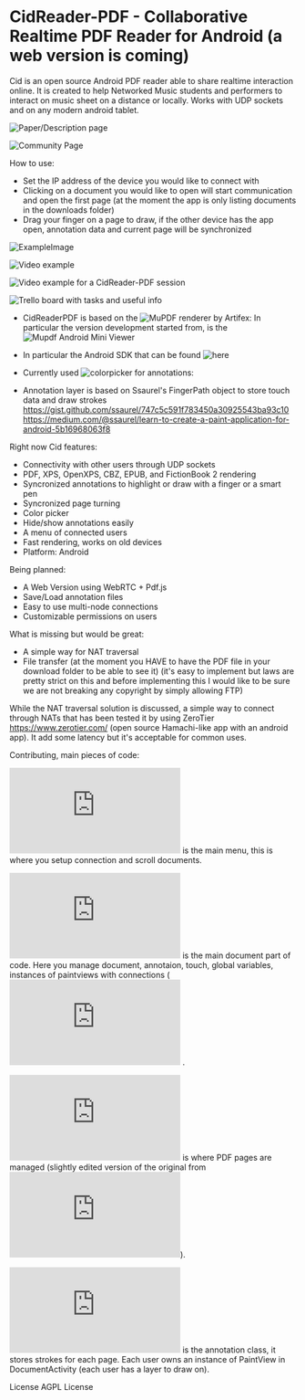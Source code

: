 # CidReader-PDF - Collaborative Realtime PDF Reader for Android (a web version is coming)

Cid is an open source Android PDF reader able to share realtime interaction online.
It is created to help Networked Music students and performers to interact on music sheet on a distance or locally.
Works with UDP sockets and on any modern android tablet.

![Paper/Description page](http://enricopietrocola.com/cidreader/)

![Community Page](https://www.reddit.com/r/CidReaderPDF/)

How to use:

- Set the IP address of the device you would like to connect with
- Clicking on a document you would like to open will start communication and open the first page (at the moment the app is only  listing documents in the downloads folder) 
- Drag your finger on a page to draw, if the other device has the app open, annotation data and current page will be synchronized

![ExampleImage](https://media.giphy.com/media/UvWuE9d1LzedVJLtGz/giphy.gif)

![Video example](https://www.youtube.com/watch?v=5DPnnhvZc1Q)

![Video example for a CidReader-PDF session](https://www.youtube.com/watch?v=5DPnnhvZc1Q)

![Trello board with tasks and useful info](https://trello.com/b/FIkBy6M9/ciddev)

* CidReaderPDF is based on the ![MuPDF](https://mupdf.com/) renderer by Artifex:
In particular the version development started from, is the ![Mupdf Android Mini Viewer](https://github.com/ArtifexSoftware/mupdf-android-viewer-mini)

* In particular the Android SDK that can be found ![here](https://mupdf.com/downloads/)

* Currently used ![colorpicker](https://github.com/skydoves/ColorPickerView) for annotations:

* Annotation layer is based on Ssaurel's FingerPath object to store touch data and draw strokes
https://gist.github.com/ssaurel/747c5c591f783450a30925543ba93c10
https://medium.com/@ssaurel/learn-to-create-a-paint-application-for-android-5b16968063f8

Right now Cid features:
* Connectivity with other users through UDP sockets
* PDF, XPS, OpenXPS, CBZ, EPUB, and FictionBook 2 rendering
* Syncronized annotations to highlight or draw with a finger or a smart pen
* Syncronized page turning
* Color picker
* Hide/show annotations easily
* A menu of connected users
* Fast rendering, works on old devices
* Platform: Android

Being planned:
* A Web Version using WebRTC + Pdf.js
* Save/Load annotation files
* Easy to use multi-node connections
* Customizable permissions on users

What is missing but would be great:
* A simple way for NAT traversal
* File transfer (at the moment you HAVE to have the PDF file in your download folder to be able to see it) (it's easy to implement but laws are pretty strict on this and before implementing this I would like to be sure we are not breaking any copyright by simply allowing FTP)


While the NAT traversal solution is discussed, a simple way to connect through NATs that has been tested it by using ZeroTier https://www.zerotier.com/ (open source Hamachi-like app with an android app). It add some latency but it's acceptable for common uses.

Contributing, main pieces of code:

![MainActivity.java](https://github.com/EnricoPietrocola/CidReader-PDF/blob/master/CidReaderPDF/app/src/main/java/com/pietrocola/enrico/CidMainMenu/MainActivity.java) is the main menu, this is where you setup connection and scroll documents.

![DocumentActivity.java](https://github.com/EnricoPietrocola/CidReader-PDF/blob/master/CidReaderPDF/mupdf-lib/src/main/java/com/artifex/mupdf/mini/DocumentActivity.java) is the main document part of code. Here you manage document, annotaion, touch, global variables, instances of paintviews with connections (![original mupdf-mini version](https://github.com/ArtifexSoftware/mupdf-android-viewer-mini/blob/master/lib/src/main/java/com/artifex/mupdf/mini/DocumentActivity.java) .

![PageView.java](https://github.com/EnricoPietrocola/CidReader-PDF/blob/master/CidReaderPDF/mupdf-lib/src/main/java/com/artifex/mupdf/mini/PageView.java) is where PDF pages are managed (slightly edited version of the original from ![MuPDF mini](https://github.com/ArtifexSoftware/mupdf-android-viewer-mini/blob/master/lib/src/main/java/com/artifex/mupdf/mini/PageView.java)).

![PaintView](https://github.com/EnricoPietrocola/CidReader-PDF/blob/master/CidReaderPDF/mupdf-lib/src/main/java/com/artifex/mupdf/mini/PaintView.java) is the annotation class, it stores strokes for each page. Each user owns an instance of PaintView in  DocumentActivity (each user has a layer to draw on).

License
AGPL License

